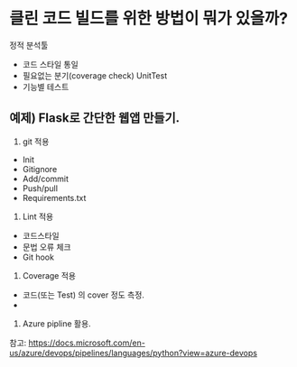 # 클린 코드 빌드를 위한 방법이 뭐가 있을까?

정적 분석툴
-	코드 스타일 통일
-	필요없는 분기(coverage check)
UnitTest
-	기능별 테스트

## 예제) Flask로 간단한 웹앱 만들기.

1. git 적용
- Init
- Gitignore
- Add/commit
- Push/pull
- Requirements.txt

1. Lint 적용
- 코드스타일
- 문법 오류 체크
- Git hook

1. Coverage 적용
- 코드(또는 Test) 의 cover 정도 측정.
-  
1. Azure pipline 활용.



참고: 
https://docs.microsoft.com/en-us/azure/devops/pipelines/languages/python?view=azure-devops

